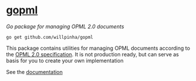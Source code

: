 # [gopml](https://pkg.go.dev/github.com/willpinha/gopml/opml)

*Go package for managing OPML 2.0 documents*

```
go get github.com/willpinha/gopml
```

This package contains utilities for managing OPML documents according to the [OPML 2.0 specification](https://opml.org/spec2.opml).
It is not production ready, but can serve as basis for you to create your own implementation

See the [documentation](https://pkg.go.dev/github.com/willpinha/gopml/opml)
